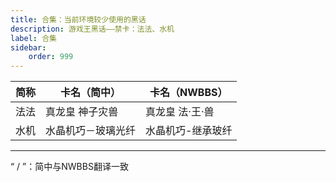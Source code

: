 ```yaml
---
title: 合集：当前环境较少使用的黑话
description: 游戏王黑话——禁卡：法法、水机
label: 合集
sidebar:
    order: 999
---
```


<!-- ## 在当下环境较少使用的名称缩写 -->

<!-- |厄|琰魔龙王 暗红恶魔灾厄|琰魔龙王 红莲魔·厄| -->

|简称|卡名（简中）|卡名（NWBBS）|
|----|----|----|
|法法|真龙皇 神子灾兽|真龙皇 法·王·兽|
|水机|水晶机巧－玻璃光纤|水晶机巧-继承玻纤|

---
“ / ”：简中与NWBBS翻译一致
